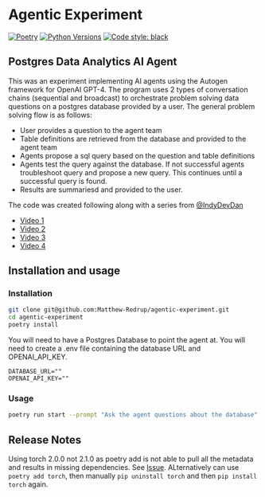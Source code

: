 # Agentic Experiment
[![Poetry](https://img.shields.io/endpoint?url=https://python-poetry.org/badge/v0.json)](https://python-poetry.org/)
[![Python Versions](https://img.shields.io/pypi/pyversions/poetry-core)](https://pypi.org/project/poetry-core/)
[![Code style: black](https://img.shields.io/badge/code%20style-black-000000.svg)](https://github.com/psf/black)

## Postgres Data Analytics AI Agent

This was an experiment implementing AI agents using the Autogen framework for OpenAI GPT-4. The program uses 2 types of conversation chains (sequential and broadcast) to orchestrate problem solving data questions on a postgres database provided by a user. The general problem solving flow is as follows:
- User provides a question to the agent team
- Table definitions are retrieved from the database and provided to the agent team
- Agents propose a sql query based on the question and table definitions
- Agents test the query against the database. If not successful agents troubleshoot query and propose a new query. This continues until a successful query is found.
- Results are summariesd and provided to the user.

The code was created following along with a series from [@IndyDevDan](https://www.youtube.com/@indydevdan)

- [Video 1](https://www.youtube.com/watch?v=jmDMusirPKA)
- [Video 2](https://www.youtube.com/watch?v=JjVvYDPVrAQ) 
- [Video 3](https://www.youtube.com/watch?v=4o8tymMQ5GM)
- [Video 4](https://www.youtube.com/watch?v=CKo-czvxFkY)

## Installation and usage

### Installation
```bash
git clone git@github.com:Matthew-Redrup/agentic-experiment.git
cd agentic-experiment
poetry install
```
You will need to have a Postgres Database to point the agent at.
You will need to create a .env file containing the database URL and OPENAI_API_KEY.
```
DATABASE_URL=""
OPENAI_API_KEY=""
```

### Usage
```bash
poetry run start --prompt "Ask the agent questions about the database"
```



## Release Notes
Using torch 2.0.0 not 2.1.0 as poetry add is not able to pull all the metadata and results in missing dependencies. See [Issue](https://github.com/pytorch/pytorch/issues/104259).
ALternatively can use `poetry add torch`, then manually `pip uninstall torch` and then `pip install torch` again.